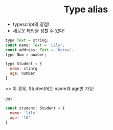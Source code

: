<h1 align="center">
Type alias
</h1>

- typescript의 장점!
- 새로운 타입을 정할 수 있다!

```jsx
type Text = string;
const name: Text = 'Lily';
const address: Text = 'korea';
type Num = number;
```

```jsx
type Student = {
  name: stinrg
  age: number
}
```

=> 이 경우, Student에는 name과 age만 가능!

ex)

```jsx
const student: Student = {
  name: 'lily'
  age: '10'
}
```
